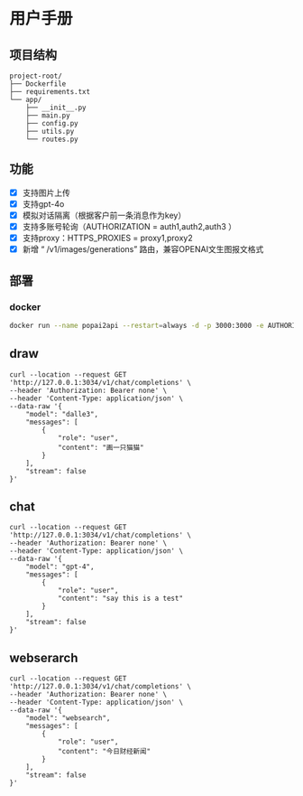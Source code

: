 # 用户手册
## 项目结构

```text
project-root/
├── Dockerfile
├── requirements.txt
└── app/
    ├── __init__.py
    ├── main.py
    ├── config.py
    ├── utils.py
    └── routes.py
```


## 功能
- [x] 支持图片上传
- [x] 支持gpt-4o
- [x] 模拟对话隔离（根据客户前一条消息作为key）
- [x] 支持多账号轮询（AUTHORIZATION = auth1,auth2,auth3 ）
- [x] 支持proxy：HTTPS_PROXIES = proxy1,proxy2
- [x] 新增 “ /v1/images/generations” 路由，兼容OPENAI文生图报文格式

## 部署 
### docker

```bash
docker run --name popai2api --restart=always -d -p 3000:3000 -e AUTHORIZATION = {{auth1,auth2,auth3}} hulu365/popai2api:latest
```

## draw

```text
curl --location --request GET 'http://127.0.0.1:3034/v1/chat/completions' \
--header 'Authorization: Bearer none' \
--header 'Content-Type: application/json' \
--data-raw '{
    "model": "dalle3",
    "messages": [
        {
            "role": "user",
            "content": "画一只猫猫"
        }
    ],
    "stream": false
}'
```
## chat

```text
curl --location --request GET 'http://127.0.0.1:3034/v1/chat/completions' \
--header 'Authorization: Bearer none' \
--header 'Content-Type: application/json' \
--data-raw '{
    "model": "gpt-4",
    "messages": [
        {
            "role": "user",
            "content": "say this is a test"
        }
    ],
    "stream": false
}'
```

## webserarch

```text
curl --location --request GET 'http://127.0.0.1:3034/v1/chat/completions' \
--header 'Authorization: Bearer none' \
--header 'Content-Type: application/json' \
--data-raw '{
    "model": "websearch",
    "messages": [
        {
            "role": "user",
            "content": "今日财经新闻"
        }
    ],
    "stream": false
}'
```